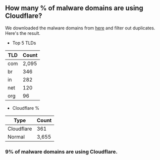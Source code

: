 ## How many % of malware domains are using Cloudflare?


We downloaded the malware domains from [here](https://urlhaus.abuse.ch) and filter out duplicates.
Here's the result.


[//]: # (start replacement)


- Top 5 TLDs

| TLD | Count |
| --- | --- |
| com | 2,095 |
| br | 346 |
| in | 282 |
| net | 120 |
| org | 96 |


- Cloudflare %

| Type | Count |
| --- | --- |
| Cloudflare | 361 |
| Normal | 3,655 |


### 9% of malware domains are using Cloudflare.